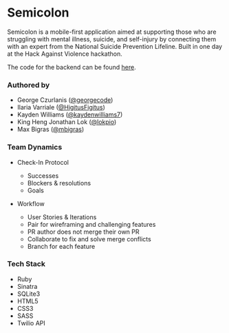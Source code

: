 # Semicolon

Semicolon is a mobile-first application aimed at supporting those who are struggling with mental illness, suicide, and self-injury by connecting them with an expert from the National Suicide Prevention Lifeline.
Built in one day at the Hack Against Violence hackathon.

The code for the backend can be found [here](https://github.com/HigitusFigitus/semicolon-back).

### Authored by

* George Czurlanis ([@georgecode](https://github.com/georgecode))  
* Ilaria Varriale ([@HigitusFigitus](http://github.com/HigitusFigitus))  
* Kayden Williams ([@kaydenwilliams7](https://github.com/kaydenwilliams7))  
* King Heng Jonathan Lok ([@lokpio](http://github.com/elliedori))  
* Max Bigras ([@mbigras](https://github.com/mbigras))  

### Team Dynamics

* Check-In Protocol
  * Successes
  * Blockers & resolutions
  * Goals

* Workflow
  * User Stories & Iterations
  * Pair for wireframing and challenging features
  * PR author does not merge their own PR
  * Collaborate to fix and solve merge conflicts
  * Branch for each feature  

### Tech Stack
* Ruby
* Sinatra
* SQLite3
* HTML5
* CSS3
* SASS
* Twilio API